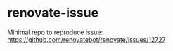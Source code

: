 # renovate-issue

Minimal repo to reproduce issue: https://github.com/renovatebot/renovate/issues/12727
